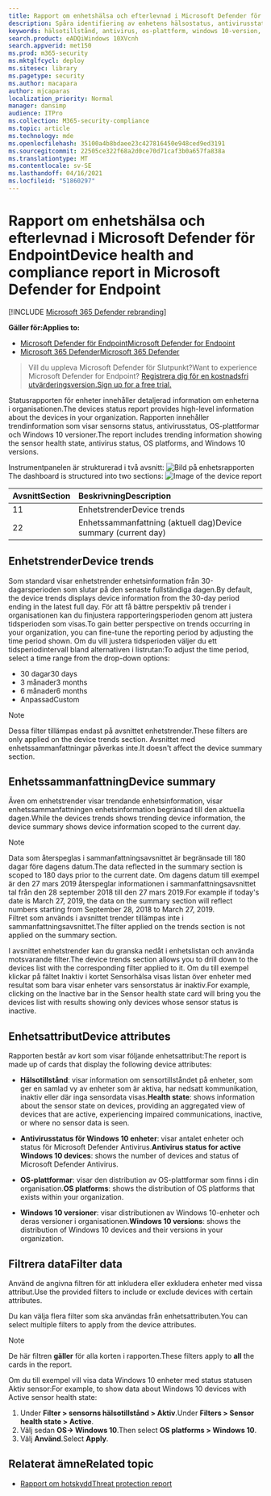 ```yaml
---
title: Rapport om enhetshälsa och efterlevnad i Microsoft Defender för Endpoint
description: Spåra identifiering av enhetens hälsostatus, antivirusstatus, OS-plattform Windows 10 versioner med hjälp av hälso- och efterlevnadsrapporten för enheten
keywords: hälsotillstånd, antivirus, os-plattform, windows 10-version, version, hälsa, efterlevnad, status
search.product: eADQiWindows 10XVcnh
search.appverid: met150
ms.prod: m365-security
ms.mktglfcycl: deploy
ms.sitesec: library
ms.pagetype: security
ms.author: macapara
author: mjcaparas
localization_priority: Normal
manager: dansimp
audience: ITPro
ms.collection: M365-security-compliance
ms.topic: article
ms.technology: mde
ms.openlocfilehash: 35100a4b8bdaee23c427816450e948ced9ed3191
ms.sourcegitcommit: 22505ce322f68a2d0ce70d71caf3b0a657fa838a
ms.translationtype: MT
ms.contentlocale: sv-SE
ms.lasthandoff: 04/16/2021
ms.locfileid: "51860297"
---
```

# <a name="device-health-and-compliance-report-in-microsoft-defender-for-endpoint"></a><span data-ttu-id="2760f-104">Rapport om enhetshälsa och efterlevnad i Microsoft Defender för Endpoint</span><span class="sxs-lookup"><span data-stu-id="2760f-104">Device health and compliance report in Microsoft Defender for Endpoint</span></span>

[!INCLUDE [Microsoft 365 Defender rebranding](../../includes/microsoft-defender.md)]


<span data-ttu-id="2760f-105">**Gäller för:**</span><span class="sxs-lookup"><span data-stu-id="2760f-105">**Applies to:**</span></span>
- [<span data-ttu-id="2760f-106">Microsoft Defender för Endpoint</span><span class="sxs-lookup"><span data-stu-id="2760f-106">Microsoft Defender for Endpoint</span></span>](https://go.microsoft.com/fwlink/p/?linkid=2154037)
- [<span data-ttu-id="2760f-107">Microsoft 365 Defender</span><span class="sxs-lookup"><span data-stu-id="2760f-107">Microsoft 365 Defender</span></span>](https://go.microsoft.com/fwlink/?linkid=2118804)


> <span data-ttu-id="2760f-108">Vill du uppleva Microsoft Defender för Slutpunkt?</span><span class="sxs-lookup"><span data-stu-id="2760f-108">Want to experience Microsoft Defender for Endpoint?</span></span> [<span data-ttu-id="2760f-109">Registrera dig för en kostnadsfri utvärderingsversion.</span><span class="sxs-lookup"><span data-stu-id="2760f-109">Sign up for a free trial.</span></span>](https://www.microsoft.com/microsoft-365/windows/microsoft-defender-atp?ocid=docs-wdatp-exposedapis-abovefoldlink)

<span data-ttu-id="2760f-110">Statusrapporten för enheter innehåller detaljerad information om enheterna i organisationen.</span><span class="sxs-lookup"><span data-stu-id="2760f-110">The devices status report provides high-level information about the devices in your organization.</span></span> <span data-ttu-id="2760f-111">Rapporten innehåller trendinformation som visar sensorns status, antivirusstatus, OS-plattformar och Windows 10 versioner.</span><span class="sxs-lookup"><span data-stu-id="2760f-111">The report includes trending information showing the sensor health state, antivirus status, OS platforms, and Windows 10 versions.</span></span>

<span data-ttu-id="2760f-112">Instrumentpanelen är strukturerad i två avsnitt: ![ Bild på enhetsrapporten](images/device-reports.png)</span><span class="sxs-lookup"><span data-stu-id="2760f-112">The dashboard is structured into two sections: ![Image of the device report](images/device-reports.png)</span></span>
 
<span data-ttu-id="2760f-113">Avsnitt</span><span class="sxs-lookup"><span data-stu-id="2760f-113">Section</span></span> | <span data-ttu-id="2760f-114">Beskrivning</span><span class="sxs-lookup"><span data-stu-id="2760f-114">Description</span></span>
:---|:---
<span data-ttu-id="2760f-115">1</span><span class="sxs-lookup"><span data-stu-id="2760f-115">1</span></span> | <span data-ttu-id="2760f-116">Enhetstrender</span><span class="sxs-lookup"><span data-stu-id="2760f-116">Device trends</span></span>
<span data-ttu-id="2760f-117">2</span><span class="sxs-lookup"><span data-stu-id="2760f-117">2</span></span> | <span data-ttu-id="2760f-118">Enhetssammanfattning (aktuell dag)</span><span class="sxs-lookup"><span data-stu-id="2760f-118">Device summary (current day)</span></span>
 
 
## <a name="device-trends"></a><span data-ttu-id="2760f-119">Enhetstrender</span><span class="sxs-lookup"><span data-stu-id="2760f-119">Device trends</span></span> 
<span data-ttu-id="2760f-120">Som standard visar enhetstrender enhetsinformation från 30-dagarsperioden som slutar på den senaste fullständiga dagen.</span><span class="sxs-lookup"><span data-stu-id="2760f-120">By default, the device trends displays device information from the 30-day period ending in the latest full day.</span></span> <span data-ttu-id="2760f-121">För att få bättre perspektiv på trender i organisationen kan du finjustera rapporteringsperioden genom att justera tidsperioden som visas.</span><span class="sxs-lookup"><span data-stu-id="2760f-121">To gain better perspective on trends occurring in your organization, you can fine-tune the reporting period by adjusting the time period shown.</span></span> <span data-ttu-id="2760f-122">Om du vill justera tidsperioden väljer du ett tidsperiodintervall bland alternativen i listrutan:</span><span class="sxs-lookup"><span data-stu-id="2760f-122">To adjust the time period, select a time range from the drop-down options:</span></span>
 
- <span data-ttu-id="2760f-123">30 dagar</span><span class="sxs-lookup"><span data-stu-id="2760f-123">30 days</span></span>
- <span data-ttu-id="2760f-124">3 månader</span><span class="sxs-lookup"><span data-stu-id="2760f-124">3 months</span></span>
- <span data-ttu-id="2760f-125">6 månader</span><span class="sxs-lookup"><span data-stu-id="2760f-125">6 months</span></span>
- <span data-ttu-id="2760f-126">Anpassad</span><span class="sxs-lookup"><span data-stu-id="2760f-126">Custom</span></span>

>[!NOTE]
><span data-ttu-id="2760f-127">Dessa filter tillämpas endast på avsnittet enhetstrender.</span><span class="sxs-lookup"><span data-stu-id="2760f-127">These filters are only applied on the device trends section.</span></span> <span data-ttu-id="2760f-128">Avsnittet med enhetssammanfattningar påverkas inte.</span><span class="sxs-lookup"><span data-stu-id="2760f-128">It doesn't affect the device summary section.</span></span>

## <a name="device-summary"></a><span data-ttu-id="2760f-129">Enhetssammanfattning</span><span class="sxs-lookup"><span data-stu-id="2760f-129">Device summary</span></span> 
<span data-ttu-id="2760f-130">Även om enhetstrender visar trendande enhetsinformation, visar enhetssammanfattningen enhetsinformation begränsad till den aktuella dagen.</span><span class="sxs-lookup"><span data-stu-id="2760f-130">While the devices trends shows trending device information, the device summary shows device information scoped to the current day.</span></span> 

>[!NOTE]
><span data-ttu-id="2760f-131">Data som återspeglas i sammanfattningsavsnittet är begränsade till 180 dagar före dagens datum.</span><span class="sxs-lookup"><span data-stu-id="2760f-131">The data reflected in the summary section is scoped to 180 days prior to the current date.</span></span> <span data-ttu-id="2760f-132">Om dagens datum till exempel är den 27 mars 2019 återspeglar informationen i sammanfattningsavsnittet tal från den 28 september 2018 till den 27 mars 2019.</span><span class="sxs-lookup"><span data-stu-id="2760f-132">For example if today's date is March 27, 2019, the data on the summary section will reflect numbers starting from September 28, 2018 to March 27, 2019.</span></span><br>
> <span data-ttu-id="2760f-133">Filtret som används i avsnittet trender tillämpas inte i sammanfattningsavsnittet.</span><span class="sxs-lookup"><span data-stu-id="2760f-133">The filter applied on the trends section is not applied on the summary section.</span></span> 
 
<span data-ttu-id="2760f-134">I avsnittet enhetstrender kan du granska nedåt i enhetslistan och använda motsvarande filter.</span><span class="sxs-lookup"><span data-stu-id="2760f-134">The device trends section allows you to drill down to the devices list with the corresponding filter applied to it.</span></span> <span data-ttu-id="2760f-135">Om du till exempel klickar på fältet Inaktiv i kortet Sensorhälsa visas listan över enheter med resultat som bara visar enheter vars sensorstatus är inaktiv.</span><span class="sxs-lookup"><span data-stu-id="2760f-135">For example, clicking on the Inactive bar in the Sensor health state card will bring you the devices list with results showing only devices whose sensor status is inactive.</span></span> 
 
 
 
## <a name="device-attributes"></a><span data-ttu-id="2760f-136">Enhetsattribut</span><span class="sxs-lookup"><span data-stu-id="2760f-136">Device attributes</span></span>
<span data-ttu-id="2760f-137">Rapporten består av kort som visar följande enhetsattribut:</span><span class="sxs-lookup"><span data-stu-id="2760f-137">The report is made up of cards that display the following device attributes:</span></span>
 
- <span data-ttu-id="2760f-138">**Hälsotillstånd**: visar information om sensortillståndet på enheter, som ger en samlad vy av enheter som är aktiva, har nedsatt kommunikation, inaktiv eller där inga sensordata visas.</span><span class="sxs-lookup"><span data-stu-id="2760f-138">**Health state**: shows information about the sensor state on devices, providing an aggregated view of devices that are active, experiencing impaired communications, inactive, or where no sensor data is seen.</span></span>
  
- <span data-ttu-id="2760f-139">**Antivirusstatus för Windows 10 enheter**: visar antalet enheter och status för Microsoft Defender Antivirus.</span><span class="sxs-lookup"><span data-stu-id="2760f-139">**Antivirus status for active Windows 10 devices**: shows the number of devices and status of Microsoft Defender Antivirus.</span></span>
    
- <span data-ttu-id="2760f-140">**OS-plattformar**: visar den distribution av OS-plattformar som finns i din organisation.</span><span class="sxs-lookup"><span data-stu-id="2760f-140">**OS platforms**: shows the distribution of OS platforms that exists within your organization.</span></span> 
 
- <span data-ttu-id="2760f-141">**Windows 10 versioner**: visar distributionen av Windows 10-enheter och deras versioner i organisationen.</span><span class="sxs-lookup"><span data-stu-id="2760f-141">**Windows 10 versions**: shows the distribution of Windows 10 devices and their versions in your organization.</span></span>
 
 
 
## <a name="filter-data"></a><span data-ttu-id="2760f-142">Filtrera data</span><span class="sxs-lookup"><span data-stu-id="2760f-142">Filter data</span></span>
 
<span data-ttu-id="2760f-143">Använd de angivna filtren för att inkludera eller exkludera enheter med vissa attribut.</span><span class="sxs-lookup"><span data-stu-id="2760f-143">Use the provided filters to include or exclude devices with certain attributes.</span></span>

<span data-ttu-id="2760f-144">Du kan välja flera filter som ska användas från enhetsattributen.</span><span class="sxs-lookup"><span data-stu-id="2760f-144">You can select multiple filters to apply from the device attributes.</span></span> 
 
>[!NOTE]
><span data-ttu-id="2760f-145">De här filtren **gäller** för alla korten i rapporten.</span><span class="sxs-lookup"><span data-stu-id="2760f-145">These filters apply to **all** the cards in the report.</span></span>
 
<span data-ttu-id="2760f-146">Om du till exempel vill visa data Windows 10 enheter med status statusen Aktiv sensor:</span><span class="sxs-lookup"><span data-stu-id="2760f-146">For example, to show data about Windows 10 devices with Active sensor health state:</span></span>
 
1. <span data-ttu-id="2760f-147">Under **Filter > sensorns hälsotillstånd > Aktiv**.</span><span class="sxs-lookup"><span data-stu-id="2760f-147">Under **Filters > Sensor health state > Active**.</span></span>
2. <span data-ttu-id="2760f-148">Välj sedan **OS-> Windows 10**.</span><span class="sxs-lookup"><span data-stu-id="2760f-148">Then select **OS platforms > Windows 10**.</span></span>
3. <span data-ttu-id="2760f-149">Välj **Använd**.</span><span class="sxs-lookup"><span data-stu-id="2760f-149">Select **Apply**.</span></span>


## <a name="related-topic"></a><span data-ttu-id="2760f-150">Relaterat ämne</span><span class="sxs-lookup"><span data-stu-id="2760f-150">Related topic</span></span>
- [<span data-ttu-id="2760f-151">Rapport om hotskydd</span><span class="sxs-lookup"><span data-stu-id="2760f-151">Threat protection report</span></span>](threat-protection-reports.md)
